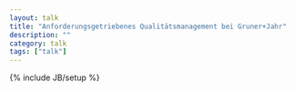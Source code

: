 ```yaml
---
layout: talk
title: "Anforderungsgetriebenes Qualitätsmanagement bei Gruner+Jahr"
description: ""
category: talk
tags: ["talk"]
---
```

{% include JB/setup %}
